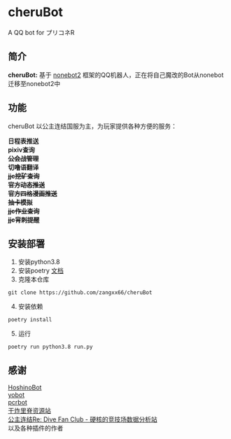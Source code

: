 # cheruBot  

A QQ bot for プリコネR  

## 简介  

**cheruBot:** 基于 [nonebot2](https://github.com/nonebot/nonebot2) 框架的QQ机器人，正在将自己魔改的Bot从nonebot迁移至nonebot2中  

## 功能  

cheruBot 以公主连结国服为主，为玩家提供各种方便的服务：
 
**日程表推送**  
**pixiv查询**  
~~**公会战管理**~~  
**切噜语翻译**  
~~**jjc挖矿查询**~~  
~~**官方动态推送**~~  
~~**官方四格漫画推送**~~  
~~**抽卡模拟**~~  
~~**jjc作业查询**~~  
~~**jjc背刺提醒**~~  

## 安装部署    

1. 安装python3.8  
2. 安装poetry [文档](https://python-poetry.org/docs/#installation)  
3. 克隆本仓库  
``` 
git clone https://github.com/zangxx66/cheruBot  
```  
4. 安装依赖  
``` 
poetry install  
```  
5. 运行  
``` 
poetry run python3.8 run.py  
```  

## 感谢  
[HoshinoBot](https://github.com/Ice-Cirno/HoshinoBot)  
[yobot](https://yobot.win/)  
[pcrbot](https://github.com/pcrbot)  
[干炸里脊资源站](https://redive.estertion.win/)  
[公主连结Re: Dive Fan Club - 硬核的竞技场数据分析站](https://pcrdfans.com/)  
以及各种插件的作者